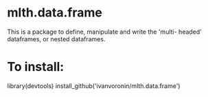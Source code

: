 # mlth.data.frame

This is a package to define, manipulate and write the 'multi-
headed' dataframes, or nested dataframes.

# To install:
library(devtools)
install_github('ivanvoronin/mlth.data.frame')

